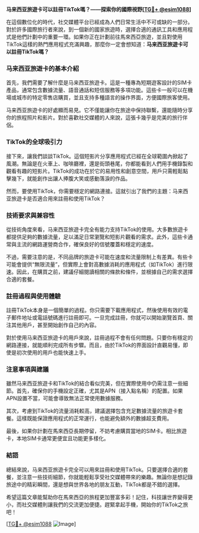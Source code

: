 **马来西亚旅遊卡可以註冊TikTok嗎？——探索你的國際視野[[TG💪+ @esim1088](https://t.me/s/esim1088)]**

在這個數位化的時代，社交媒體平台已經成為人們日常生活中不可或缺的一部分。對於許多國際旅行者來說，到一個新的國家旅遊時，選擇合適的通訊工具和應用程式是他們計劃中的重要一環。如果你正在計劃前往馬來西亞旅遊，並且對使用TikTok這樣的熱門應用程式充滿興趣，那麼你一定會想知道：**马来西亚旅遊卡可以註冊TikTok嗎？**

### 马来西亚旅遊卡的基本介紹

首先，我們需要了解什麼是马来西亚旅遊卡。這是一種專為短期遊客設計的SIM卡產品，通常包含數據流量、語音通話和短信服務等多項功能。這些卡一般可以在機場或城市的特定零售店購買，並且支持多種語言的操作界面，方便國際旅客使用。

马来西亚旅遊卡的好處顯而易見。它不僅能讓你在旅途中保持聯繫，還能隨時分享你的旅程照片和影片。對於喜歡社交媒體的人來說，這張卡幾乎是完美的旅行伴侶。

### TikTok的全球吸引力

接下來，讓我們談談TikTok。這個短影片分享應用程式已經在全球範圍內掀起了風潮。無論是在火車上、咖啡廳裡，還是街頭巷尾，你都能看到人們用手機錄製和觀看有趣的短影片。TikTok的成功在於它的易用性和創意空間，用戶只需輕鬆點擊幾下，就能創作出讓人捧腹大笑或感動落淚的作品。

然而，要使用TikTok，你需要穩定的網路連接。這就引出了我們的主題：马来西亚旅遊卡是否適合用來註冊和使用TikTok？

### 技術要求與兼容性

從技術角度來看，马来西亚旅遊卡完全有能力支持TikTok的使用。大多數旅遊卡都提供足夠的數據流量，足以滿足日常瀏覽和短影片觀看的需求。此外，這些卡通常與主流的網路運營商合作，確保良好的信號覆蓋和穩定的速度。

不過，需要注意的是，不同品牌的旅遊卡可能在速度和流量限制上有差異。有些卡可能會提供“無限流量”，但實際上會對高數據消耗的應用程式（如TikTok）進行限速。因此，在購買之前，建議仔細閱讀相關的條款和條件，並根據自己的需求選擇合適的套餐。

### 註冊過程與使用體驗

註冊TikTok本身是一個簡單的過程。你只需要下載應用程式，然後使用有效的電子郵件地址或電話號碼進行註冊即可。一旦完成註冊，你就可以開始瀏覽首頁、關注其他用戶，甚至開始創作自己的內容。

對於使用马来西亚旅遊卡的用戶來說，註冊過程不會有任何問題。只要你有穩定的網路連接，就能順利完成所有步驟。而且，由於TikTok的界面設計直觀易懂，即使是初次使用的用戶也能快速上手。

### 注意事項與建議

雖然马来西亚旅遊卡和TikTok的結合看似完美，但在實際使用中仍需注意一些細節。首先，確保你的手機設定正確，尤其是APN（接入點名稱）的配置。如果APN設置不當，可能會導致無法正常使用數據服務。

其次，考慮到TikTok的流量消耗較高，建議選擇包含充足數據流量的旅遊卡套餐。這樣既能保證應用程式的正常運行，也能避免額外的數據超支費用。

最後，如果你計劃在馬來西亞長期停留，不妨考慮購買當地的SIM卡。相比旅遊卡，本地SIM卡通常更便宜且功能更多樣化。

### 結語

總結來說，马来西亚旅遊卡完全可以用來註冊和使用TikTok。只要選擇合適的套餐，並注意一些技術細節，你就能輕鬆享受社交媒體帶來的樂趣。無論你是想記錄旅途中的精彩瞬間，還是想與世界各地的朋友互動，TikTok都是不錯的選擇。

希望這篇文章能幫助你在馬來西亞的旅程更加豐富多彩！記住，科技讓世界變得更小，而社交媒體則讓我們的交流更加便捷。趕緊拿起手機，開始你的TikTok之旅吧！

[[TG💪+ @esim1088](https://t.me/s/esim1088) ![Image](https://i.postimg.cc/4NQfJmqS/Snipaste-2025-05-13-00-14-12.png)]